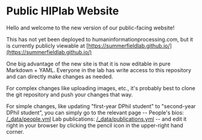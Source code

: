 # Public HIPlab Website

Hello and welcome to the new version of our public-facing website!

This has not yet been deployed to humaninformationprocessing.com, but it is currently publicly viewable at [https://summerfieldlab.github.io/](https://summerfieldlab.github.io/)

One big advantage of the new site is that it is now editable in pure Markdown + YAML. Everyone in the lab has write access to this repository and can directly make changes as needed.

For complex changes like uploading images, etc., it's probably best to clone the git repository and push your changes that way.

For simple changes, like updating "first-year DPhil student" to "second-year DPhil student", you can simply go to the relevant page --
People's bios: [/_data/people.yml](https://github.com/summerfieldlab/summerfieldlab.github.io/blob/main/_data/people.yml)
Lab publications: [/_data/publications.yml](https://github.com/summerfieldlab/summerfieldlab.github.io/blob/main/_data/publications.yml)
-- and edit it right in your browser by clicking the pencil icon in the upper-right hand corner.

